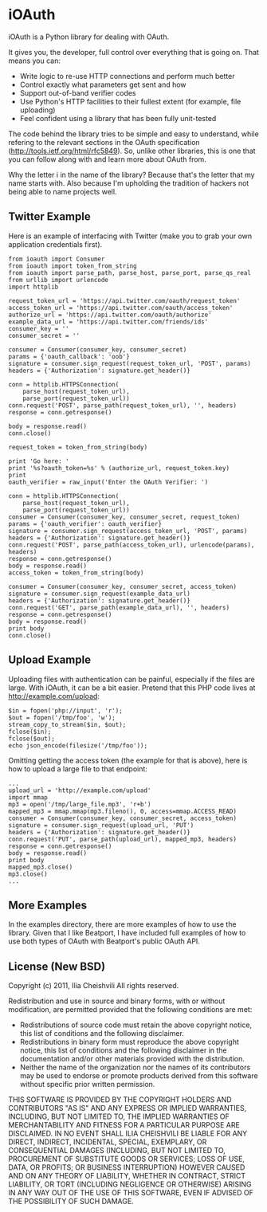 iOAuth
======

iOAuth is a Python library for dealing with OAuth.

It gives you, the developer, full control over everything that is
going on. That means you can:

  * Write logic to re-use HTTP connections and perform much better
  * Control exactly what parameters get sent and how
  * Support out-of-band verifier codes
  * Use Python's HTTP facilities to their fullest extent (for example,
    file uploading)
  * Feel confident using a library that has been fully unit-tested

The code behind the library tries to be simple and easy to understand,
while refering to the relevant sections in the OAuth specification
(http://tools.ietf.org/html/rfc5849). So, unlike other libraries, this
is one that you can follow along with and learn more about OAuth from.

Why the letter i in the name of the library? Because that's the letter
that my name starts with. Also because I'm upholding the tradition of
hackers not being able to name projects well.

Twitter Example
---------------
Here is an example of interfacing with Twitter (make you to grab your
own application credentials first).

    from ioauth import Consumer
    from ioauth import token_from_string
    from ioauth import parse_path, parse_host, parse_port, parse_qs_real
    from urllib import urlencode
    import httplib

    request_token_url = 'https://api.twitter.com/oauth/request_token'
    access_token_url = 'https://api.twitter.com/oauth/access_token'
    authorize_url = 'https://api.twitter.com/oauth/authorize'
    example_data_url = 'https://api.twitter.com/friends/ids'
    consumer_key = ''
    consumer_secret = ''

    consumer = Consumer(consumer_key, consumer_secret)
    params = {'oauth_callback': 'oob'}
    signature = consumer.sign_request(request_token_url, 'POST', params)
    headers = {'Authorization': signature.get_header()}

    conn = httplib.HTTPSConnection(
        parse_host(request_token_url),
        parse_port(request_token_url))
    conn.request('POST', parse_path(request_token_url), '', headers)
    response = conn.getresponse()

    body = response.read()
    conn.close()

    request_token = token_from_string(body)

    print 'Go here: '
    print '%s?oauth_token=%s' % (authorize_url, request_token.key)
    print
    oauth_verifier = raw_input('Enter the OAuth Verifier: ')

    conn = httplib.HTTPSConnection(
        parse_host(request_token_url),
        parse_port(request_token_url))
    consumer = Consumer(consumer_key, consumer_secret, request_token)
    params = {'oauth_verifier': oauth_verifier}
    signature = consumer.sign_request(access_token_url, 'POST', params)
    headers = {'Authorization': signature.get_header()}
    conn.request('POST', parse_path(access_token_url), urlencode(params), headers)
    response = conn.getresponse()
    body = response.read()
    access_token = token_from_string(body)

    consumer = Consumer(consumer_key, consumer_secret, access_token)
    signature = consumer.sign_request(example_data_url)
    headers = {'Authorization': signature.get_header()}
    conn.request('GET', parse_path(example_data_url), '', headers)
    response = conn.getresponse()
    body = response.read()
    print body
    conn.close()

Upload Example
--------------

Uploading files with authentication can be painful, especially if the
files are large. With iOAuth, it can be a bit easier. Pretend that
this PHP code lives at http://example.com/upload:

    $in = fopen('php://input', 'r');
    $out = fopen('/tmp/foo', 'w');
    stream_copy_to_stream($in, $out);
    fclose($in);
    fclose($out);
    echo json_encode(filesize('/tmp/foo'));

Omitting getting the access token (the example for that is above),
here is how to upload a large file to that endpoint:

    ...
    upload_url = 'http://example.com/upload'
    import mmap
    mp3 = open('/tmp/large_file.mp3', 'r+b')
    mapped_mp3 = mmap.mmap(mp3.fileno(), 0, access=mmap.ACCESS_READ)
    consumer = Consumer(consumer_key, consumer_secret, access_token)
    signature = consumer.sign_request(upload_url, 'PUT')
    headers = {'Authorization': signature.get_header()}
    conn.request('PUT', parse_path(upload_url), mapped_mp3, headers)
    response = conn.getresponse()
    body = response.read()
    print body
    mapped_mp3.close()
    mp3.close()
    ...

More Examples
-------------
In the examples directory, there are more examples of how to use the
library. Given that I like Beatport, I have included full examples of
how to use both types of OAuth with Beatport's public OAuth API.

License (New BSD)
-----------------
Copyright (c) 2011, Ilia Cheishvili
All rights reserved.

Redistribution and use in source and binary forms, with or without
modification, are permitted provided that the following conditions are met:

  * Redistributions of source code must retain the above copyright
    notice, this list of conditions and the following disclaimer.
  * Redistributions in binary form must reproduce the above copyright
    notice, this list of conditions and the following disclaimer in the
    documentation and/or other materials provided with the distribution.
  * Neither the name of the organization nor the
    names of its contributors may be used to endorse or promote products
    derived from this software without specific prior written permission.

THIS SOFTWARE IS PROVIDED BY THE COPYRIGHT HOLDERS AND CONTRIBUTORS "AS IS" AND
ANY EXPRESS OR IMPLIED WARRANTIES, INCLUDING, BUT NOT LIMITED TO, THE IMPLIED
WARRANTIES OF MERCHANTABILITY AND FITNESS FOR A PARTICULAR PURPOSE ARE
DISCLAIMED. IN NO EVENT SHALL ILIA CHEISHVILI BE LIABLE FOR ANY
DIRECT, INDIRECT, INCIDENTAL, SPECIAL, EXEMPLARY, OR CONSEQUENTIAL DAMAGES
(INCLUDING, BUT NOT LIMITED TO, PROCUREMENT OF SUBSTITUTE GOODS OR SERVICES;
LOSS OF USE, DATA, OR PROFITS; OR BUSINESS INTERRUPTION) HOWEVER CAUSED AND
ON ANY THEORY OF LIABILITY, WHETHER IN CONTRACT, STRICT LIABILITY, OR TORT
(INCLUDING NEGLIGENCE OR OTHERWISE) ARISING IN ANY WAY OUT OF THE USE OF THIS
SOFTWARE, EVEN IF ADVISED OF THE POSSIBILITY OF SUCH DAMAGE.